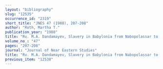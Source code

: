 ```yaml
---
layout: "bibliography"
slug: "12535"
occurrence_id: "2319"
short_title: "JNES 47 (1988), 207-208"
author: "Roth, Martha T."
publication_year: "1988"
title: "Rv. M.A. Dandamayev, Slavery in Babylonia from Nabopolassar to Alexander the Great (626-331 B.C.)"
volume_no_: "47"
pages: "207-208"
journal: "Journal of Near Eastern Studies"
title: "Rv. M.A. Dandamayev, Slavery in Babylonia from Nabopolassar to Alexander the Great (626-331 B.C.)"
previous_item: "12538"
---
```

